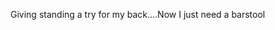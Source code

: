 <!--
id: 233149923
link: http://kevinisom.info/post/233149923/giving-standing-a-try-for-my-back-now-i-just-need
slug: giving-standing-a-try-for-my-back-now-i-just-need
date: Thu Nov 05 2009 09:19:45 GMT+1300 (NZDT)
raw: {"blog_name":"kevinisom","id":233149923,"post_url":"http://kevinisom.info/post/233149923/giving-standing-a-try-for-my-back-now-i-just-need","slug":"giving-standing-a-try-for-my-back-now-i-just-need","type":"text","date":"2009-11-04 20:19:45 GMT","timestamp":1257365985,"state":"published","format":"html","reblog_key":"ncf7Gnnr","tags":[],"short_url":"http://tmblr.co/Zw68YyDvPNZ","highlighted":[],"feed_item":"http://twitter.com/kev_nz/statuses/5428688297","from_feed_id":"650289","note_count":0,"title":null,"body":"<p>Giving standing a try for my back&#8230;.Now I just need a barstool</p>"}
publish: 2009-11-05
tags: 
title: null
-->


Giving standing a try for my back….Now I just need a barstool


